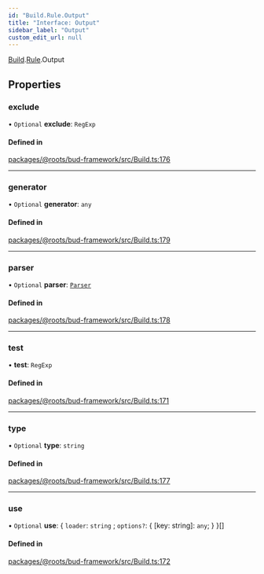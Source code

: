 ```yaml
---
id: "Build.Rule.Output"
title: "Interface: Output"
sidebar_label: "Output"
custom_edit_url: null
---
```


[Build](../modules/Build.md).[Rule](../modules/Build.Rule.md).Output

## Properties

### exclude

• `Optional` **exclude**: `RegExp`

#### Defined in

[packages/@roots/bud-framework/src/Build.ts:176](https://github.com/roots/bud/blob/1a11bae56/packages/@roots/bud-framework/src/Build.ts#L176)

___

### generator

• `Optional` **generator**: `any`

#### Defined in

[packages/@roots/bud-framework/src/Build.ts:179](https://github.com/roots/bud/blob/1a11bae56/packages/@roots/bud-framework/src/Build.ts#L179)

___

### parser

• `Optional` **parser**: [`Parser`](Build.Rule.Parser.md)

#### Defined in

[packages/@roots/bud-framework/src/Build.ts:178](https://github.com/roots/bud/blob/1a11bae56/packages/@roots/bud-framework/src/Build.ts#L178)

___

### test

• **test**: `RegExp`

#### Defined in

[packages/@roots/bud-framework/src/Build.ts:171](https://github.com/roots/bud/blob/1a11bae56/packages/@roots/bud-framework/src/Build.ts#L171)

___

### type

• `Optional` **type**: `string`

#### Defined in

[packages/@roots/bud-framework/src/Build.ts:177](https://github.com/roots/bud/blob/1a11bae56/packages/@roots/bud-framework/src/Build.ts#L177)

___

### use

• `Optional` **use**: { `loader`: `string` ; `options?`: { [key: string]: `any`;  }  }[]

#### Defined in

[packages/@roots/bud-framework/src/Build.ts:172](https://github.com/roots/bud/blob/1a11bae56/packages/@roots/bud-framework/src/Build.ts#L172)
